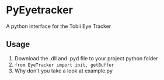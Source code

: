 # PyEyetracker
A python interface for the Tobii Eye Tracker

## Usage
1. Download the .dll and .pyd file to your project python folder
2. ```from EyeTracker import init, getBuffer```
3. Why don't you take a look at example.py
